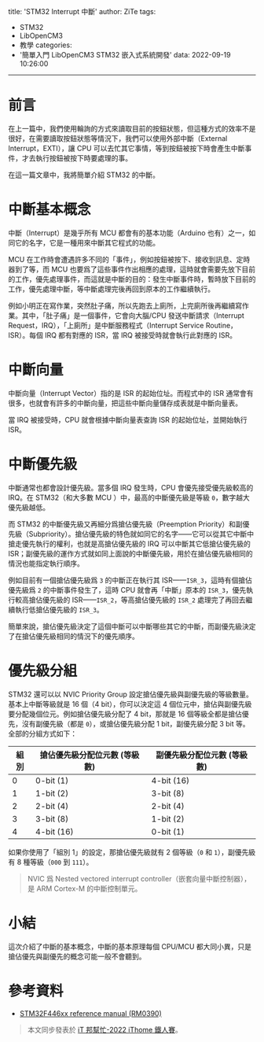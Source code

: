 title: 'STM32 Interrupt 中斷'
author: ZiTe
tags:
  - STM32
  - LibOpenCM3
  - 教學
categories:
  - '簡單入門 LibOpenCM3 STM32 嵌入式系統開發'
data: 2022-09-19 10:26:00
---

# 前言
在上一篇中，我們使用輪詢的方式來讀取目前的按鈕狀態，但這種方式的效率不是很好，在需要讀取按鈕狀態等情況下，我們可以使用外部中斷（External Interrupt，EXTI），讓 CPU 可以去忙其它事情，等到按鈕被按下時會產生中斷事件，才去執行按鈕被按下時要處理的事。
  
在這一篇文章中，我將簡單介紹 STM32 的中斷。  

<!--more-->

# 中斷基本概念
中斷（Interrupt）是幾乎所有 MCU 都會有的基本功能（Arduino 也有）之一，如同它的名字，它是一種用來中斷其它程式的功能。  
  
MCU 在工作時會遭遇許多不同的「事件」，例如按鈕被按下、接收到訊息、定時器到了等，而 MCU 也要爲了這些事件作出相應的處理，這時就會需要先放下目前的工作，優先處理事件，而這就是中斷的目的：發生中斷事件時，暫時放下目前的工作，優先處理中斷，等中斷處理完後再回到原本的工作繼續執行。  
  
例如小明正在寫作業，突然肚子痛，所以先跑去上廁所，上完廁所後再繼續寫作業。其中，「肚子痛」是一個事件，它會向大腦/CPU 發送中斷請求（Interrupt Request，IRQ），「上廁所」是中斷服務程式（Interrupt Service Routine，ISR）。每個 IRQ 都有對應的 ISR，當 IRQ 被接受時就會執行此對應的 ISR。  

# 中斷向量
中斷向量（Interrupt Vector）指的是 ISR 的起始位址。而程式中的 ISR 通常會有很多，也就會有許多的中斷向量，把這些中斷向量儲存成表就是中斷向量表。

當 IRQ 被接受時，CPU 就會根據中斷向量表查詢 ISR 的起始位址，並開始執行 ISR。

# 中斷優先級
中斷通常也都會設計優先級。當多個 IRQ 發生時，CPU 會優先接受優先級較高的 IRQ。在 STM32（和大多數 MCU ）中，最高的中斷優先級是等級 `0`，數字越大優先級越低。  
  
而 STM32 的中斷優先級又再細分爲搶佔優先級（Preemption Priority）和副優先級（Subpriority）。搶佔優先級的特色就如同它的名字——它可以從其它中斷中搶走優先執行的權利，也就是高搶佔優先級的 IRQ 可以中斷其它低搶佔優先級的 ISR；副優先級的運作方式就如同上面說的中斷優先級，用於在搶佔優先級相同的情況也能指定執行順序。  
  
例如目前有一個搶佔優先級爲 `3` 的中斷正在執行其 ISR——`ISR_3`，這時有個搶佔優先級爲 `2` 的中斷事件發生了，這時 CPU 就會再「中斷」原本的 `ISR_3`，優先執行較高搶佔優先級的 ISR——`ISR_2`，等高搶佔優先級的 `ISR_2` 處理完了再回去繼續執行低搶佔優先級的 `ISR_3`。  
  
簡單來說，搶佔優先級決定了這個中斷可以中斷哪些其它的中斷，而副優先級決定了在搶佔優先級相同的情況下的優先順序。  

# 優先級分組
STM32 還可以以 NVIC Priority Group 設定搶佔優先級與副優先級的等級數量。基本上中斷等級就是 16 個（4 bit），你可以決定這 4 個位元中，搶佔與副優先級要分配幾個位元。例如搶佔優先級分配了 4 bit，那就是 16 個等級全都是搶佔優先，沒有副優先級（都是 `0`），或搶佔優先級分配 1 bit，副優先級分配 3 bit 等。全部的分組方式如下：  

| 組別 | 搶佔優先級分配位元數 (等級數) | 副優先級分配位元數 (等級數) |
|---|---|---|
| 0 | 0-bit (1) | 4-bit (16) |
| 1 | 1-bit (2) | 3-bit (8) |
| 2 | 2-bit (4) | 2-bit (4) |
| 3 | 3-bit (8) | 1-bit (2) |
| 4 | 4-bit (16) | 0-bit (1) |
  
如果你使用了「組別 1」的設定，那搶佔優先級就有 2 個等級（`0` 和 `1`），副優先級有 8 種等級（`000` 到 `111`）。  
  
> NVIC 爲 Nested vectored interrupt controller（嵌套向量中斷控制器），是 ARM Cortex-M 的中斷控制單元。  

# 小結
這次介紹了中斷的基本概念，中斷的基本原理每個 CPU/MCU 都大同小異，只是搶佔優先與副優先的概念可能一般不會聽到。  

# 參考資料
* [STM32F446xx reference manual (RM0390)](https://www.st.com/resource/en/reference_manual/rm0390-stm32f446xx-advanced-armbased-32bit-mcus-stmicroelectronics.pdf)

> 本文同步發表於 [iT 邦幫忙-2022 iThome 鐵人賽](https://ithelp.ithome.com.tw/articles/10291747)。
